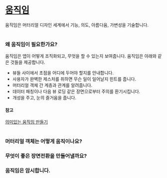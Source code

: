 # [움직임](https://material.io/guidelines/motion/material-motion.html)
움직임은 머터리얼 디자인 세계에서 기능, 의도, 아름다움, 가변성을 기술합니다.<br>
<br>

### 왜 움직임이 필요한가요?
움직임은 앱이 어떻게 조직화되고, 무엇을 할 수 있는지 보여줍니다.
움직임은 아래와 같은 것들을 제공합니다.
- 뷰들 사이에서 초점을 어디에 두어야 할지를 안내합니다.
- 사용자가 완벽한 제스처를 취하면 무슨 일이 일어날지 힌트를 줍니다.
- 머터리얼 객체 간 계층과 관계를 알려줍니다.
- 데이터 패칭이나 다음 뷰 로딩 같은 장면으로부터 주의를 환기시킵니다.
- 개성을 주고, 눈의 즐거움을 줍니다.<br>

#### 참고
[의미있는 움직임 만들기](https://design.google.com/articles/making-motion-meaningful/)<br>
<br>

### 머터리얼 객체는 어떻게 움직이나요?

### 무엇이 좋은 장면전환을 만들어낼까요?

### 움직임은 암시합니다.
